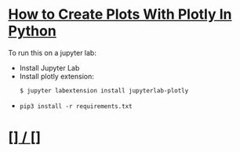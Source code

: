 # [How to Create Plots With Plotly In Python](https://www.thepythoncode.com/article/creating-dynamic-plots-with-plotly-visualization-tool-in-python)
To run this on a jupyter lab:
- Install Jupyter Lab
- Install plotly extension:
    ```bash
    $ jupyter labextension install jupyterlab-plotly
    ```
- `pip3 install -r requirements.txt`
##
# [[] / []]()